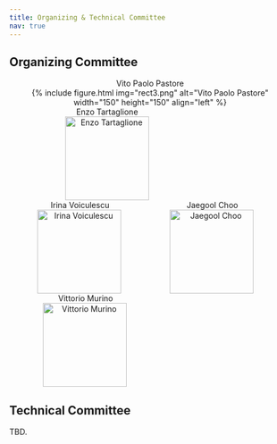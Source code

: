 ```yaml
---
title: Organizing & Technical Committee
nav: true
---
```


## Organizing Committee

<p align="middle"> 
    <div style="display: inline-block; text-align: center;">
        <a href="https://vitopaolopastore.github.io/" style="text-decoration:none;">Vito Paolo Pastore</a>
        <br>
        {% include figure.html img="rect3.png" alt="Vito Paolo Pastore" width="150" height="150" align="left" %}
    </div>
    <div style="display: inline-block; text-align: center; padding-left: 50px;">
        <a href="https://enzotarta.github.io/" style="text-decoration:none;">Enzo Tartaglione</a>
        <br>
        <img src="https://enzotarta.github.io/assets/img/foto_recentequadrata.png" alt="Enzo Tartaglione" width="150" height="150" align="left" hspace="50"/>
    </div>
    <div style="display: inline-block; text-align: center; padding-left: 50px;">
        <a href="https://www.cs.ox.ac.uk/people/irina.voiculescu/" style="text-decoration:none;">Irina Voiculescu</a>
        <br>
        <img src="https://www.cs.ox.ac.uk/files/14681//irina20240317.jpg" alt="Irina Voiculescu" width="150" height="150" align="left">
    </div>
        <div style="display: inline-block; text-align: center; padding-left: 80px;">
        <a href="https://sites.google.com/site/jaegulchoo/" style="text-decoration:none;">Jaegool Choo</a>
        <br>
        <img src="https://scholar.googleusercontent.com/citations?view_op=medium_photo&user=GHJYsLEAAAAJ&citpid=7" alt="Jaegool Choo" width="150" height="150" align="left">
    </div>
        <div style="display: inline-block; text-align: center; padding-left: 60px;">
        <a href="https://www.vittoriomurino.com/" style="text-decoration:none;">Vittorio Murino</a>
        <br>
        <img src="https://www.vittoriomurino.com/wp-content/uploads/2023/07/cropped-Vitto2b-300dpi_edited.webp" alt="Vittorio Murino" width="150" height="150" align="left">
    </div>
</p>

## Technical Committee

TBD.
